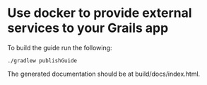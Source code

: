# Use docker to provide external services to your Grails app

To build the guide run the following:

    ./gradlew publishGuide

The generated documentation should be at build/docs/index.html.
